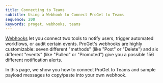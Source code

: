 ```yaml
---
title: Connecting to Teams
subtitle: Using a Webhook to Connect ProGet to Teams
sequence: 200
keywords: proget, webhooks, teams
---
```


[Webhooks](/docs/proget/advanced/webhooks) let you connect two tools to notify users, trigger automated workflows, or audit certain events. ProGet's webhooks are highly customizable: seven different "methods" (like "Post" or "Delete") and six different "events" (like "Pulled" or "Promoted") give you a possible 156 different notification alerts. 

In this page, we show you how to connect ProGet to Teams and sample payload messages to copy/paste into your own webhook.